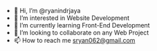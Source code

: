 - 👋 Hi, I’m @ryanindrjaya
- 👀 I’m interested in Website Development
- 🌱 I’m currently learning Front-End Development
- 💞️ I’m looking to collaborate on any Web Project
- 📫 How to reach me sryan062@gmail.com

<!---
ryanindrjaya/ryanindrjaya is a ✨ special ✨ repository because its `README.md` (this file) appears on your GitHub profile.
You can click the Preview link to take a look at your changes.
--->
